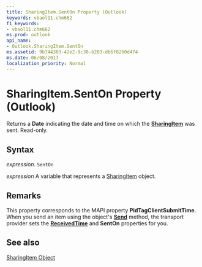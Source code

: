 ```yaml
---
title: SharingItem.SentOn Property (Outlook)
keywords: vbaol11.chm662
f1_keywords:
- vbaol11.chm662
ms.prod: outlook
api_name:
- Outlook.SharingItem.SentOn
ms.assetid: 9b744303-42e2-9c38-b203-db6f8260d474
ms.date: 06/08/2017
localization_priority: Normal
---
```



# SharingItem.SentOn Property (Outlook)

Returns a  **Date** indicating the date and time on which the **[SharingItem](Outlook.SharingItem.md)** was sent. Read-only.


## Syntax

_expression_. `SentOn`

_expression_ A variable that represents a [SharingItem](./Outlook.SharingItem.md) object.


## Remarks

This property corresponds to the MAPI property  **PidTagClientSubmitTime**. When you send an item using the object's **[Send](Outlook.SharingItem.Send(method).md)** method, the transport provider sets the **[ReceivedTime](Outlook.SharingItem.ReceivedTime.md)** and **SentOn** properties for you.


## See also


[SharingItem Object](Outlook.SharingItem.md)

